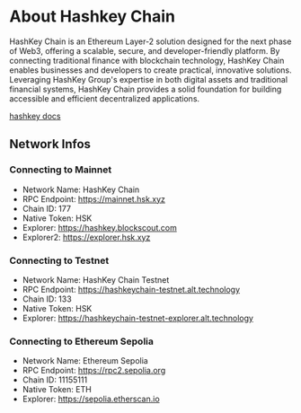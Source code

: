 # About Hashkey Chain

HashKey Chain is an Ethereum Layer-2 solution designed for the next phase of Web3, offering a scalable, secure, and developer-friendly platform. By connecting traditional finance with blockchain technology, HashKey Chain enables businesses and developers to create practical, innovative solutions. Leveraging HashKey Group's expertise in both digital assets and traditional financial systems, HashKey Chain provides a solid foundation for building accessible and efficient decentralized applications.

[hashkey docs](https://docs.hsk.xyz/)

## Network Infos

### Connecting to Mainnet

- Network Name: HashKey Chain
- RPC Endpoint: https://mainnet.hsk.xyz
- Chain ID: 177
- Native Token: HSK
- Explorer: https://hashkey.blockscout.com
- Explorer2: https://explorer.hsk.xyz

### Connecting to Testnet

- Network Name: HashKey Chain Testnet
- RPC Endpoint: https://hashkeychain-testnet.alt.technology
- Chain ID: 133
- Native Token: HSK
- Explorer: https://hashkeychain-testnet-explorer.alt.technology

### Connecting to Ethereum Sepolia

- Network Name: Ethereum Sepolia
- RPC Endpoint: https://rpc2.sepolia.org
- Chain ID: 11155111
- Native Token: ETH
- Explorer: https://sepolia.etherscan.io
